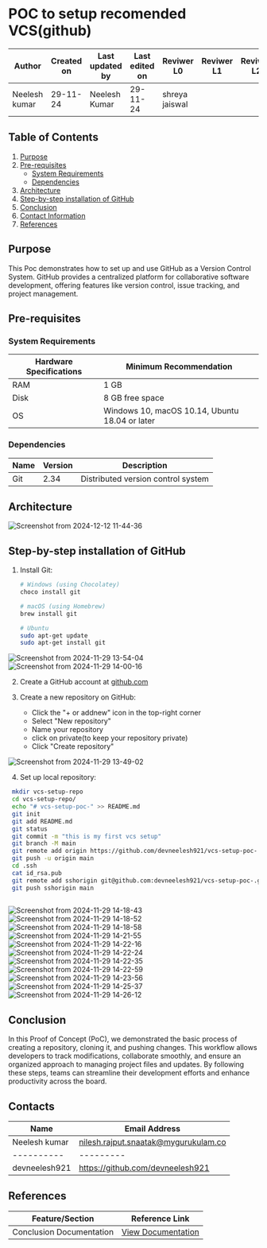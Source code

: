 
# POC to setup recomended VCS(github)

| **Author** | **Created on** | **Last updated by** | **Last edited on** | **Reviwer L0** |**Reviwer L1** |**Reviwer L2** |
|------------|----------------|----------------------|---------------------|---------------|---------------|---------------|
| Neelesh kumar      | 29-11-24      | Neelesh  Kumar             | 29-11-24           |shreya jaiswal  | | |     

## Table of Contents
1. [Purpose](#purpose)
2. [Pre-requisites](#pre-requisites)
   - [System Requirements](#system-requirements)
   - [Dependencies](#dependencies)
3. [Architecture](#architecture)
4. [Step-by-step installation of GitHub](#step-by-step-installation-of-github)
5. [Conclusion](#Conclusion)
6. [Contact Information](#contact-information)
7. [References](#References)


## Purpose
This Poc demonstrates how to set up and use GitHub as a Version Control System. GitHub provides a centralized platform for collaborative software development, offering features like version control, issue tracking, and project management.

## Pre-requisites

### System Requirements

| Hardware Specifications | Minimum Recommendation |
|-------------------------|------------------------|
| RAM                     | 1 GB                   |
| Disk                    | 8 GB free space        |
| OS                      | Windows 10, macOS 10.14, Ubuntu 18.04 or later |

### Dependencies

| Name    | Version | Description |
|---------|---------|-------------|
| Git     | 2.34    | Distributed version control system |


## Architecture
![Screenshot from 2024-12-12 11-44-36](https://github.com/user-attachments/assets/145bc08a-3e22-40d4-ab8b-12b06be04a17)




## Step-by-step installation of GitHub

1. Install Git:
   ```bash
   # Windows (using Chocolatey)
   choco install git

   # macOS (using Homebrew)
   brew install git

   # Ubuntu
   sudo apt-get update
   sudo apt-get install git
   ```
![Screenshot from 2024-11-29 13-54-04](https://github.com/user-attachments/assets/125d6413-ac24-4d1c-9f1c-37138468e095)
![Screenshot from 2024-11-29 14-00-16](https://github.com/user-attachments/assets/fc47ab97-1b46-4b91-84be-7f90ffa08699)


2. Create a GitHub account at [github.com](https://github.com)

3. Create a new repository on GitHub:
   - Click the "+ or addnew" icon in the top-right corner
   - Select "New repository"
   - Name your repository
   - click on private(to keep your repository private)
   - Click "Create repository"
  
   
![Screenshot from 2024-11-29 13-49-02](https://github.com/user-attachments/assets/49646b46-922f-40de-bb01-d06aac917a47)



4. Set up local repository:
```bash
 mkdir vcs-setup-repo
 cd vcs-setup-repo/
 echo "# vcs-setup-poc-" >> README.md
 git init
 git add README.md 
 git status
 git commit -m "this is my first vcs setup"
 git branch -M main
 git remote add origin https://github.com/devneelesh921/vcs-setup-poc-.git
 git push -u origin main
 cd .ssh
 cat id_rsa.pub
 git remote add sshorigin git@github.com:devneelesh921/vcs-setup-poc-.git
 git push sshorigin main
 
```
![Screenshot from 2024-11-29 14-18-43](https://github.com/user-attachments/assets/c8977e0e-68a1-4459-b276-22deb2f4cecc)
![Screenshot from 2024-11-29 14-18-52](https://github.com/user-attachments/assets/3b9d4f66-c610-4dbc-a5de-2ffcc450d874)
![Screenshot from 2024-11-29 14-18-58](https://github.com/user-attachments/assets/96c7a3e2-872f-46f5-9ad9-9943409f2253)
![Screenshot from 2024-11-29 14-21-55](https://github.com/user-attachments/assets/def53c9a-8f3e-4654-8eaa-4c9b47a40d6d)
![Screenshot from 2024-11-29 14-22-16](https://github.com/user-attachments/assets/01ea0678-3b9c-47b4-9e23-baaa8d32cb48)
![Screenshot from 2024-11-29 14-22-24](https://github.com/user-attachments/assets/a6b95bc6-3e7a-4080-8797-ef309bad9b81)
![Screenshot from 2024-11-29 14-22-35](https://github.com/user-attachments/assets/b021eff6-a792-4c24-9bef-3df02c08f4e6)
![Screenshot from 2024-11-29 14-22-59](https://github.com/user-attachments/assets/e7757b2a-5875-4d53-b6a5-bfc3513f42d4)
![Screenshot from 2024-11-29 14-23-56](https://github.com/user-attachments/assets/cbaa5c9f-67e9-4ecc-aa77-9797262bf703)
![Screenshot from 2024-11-29 14-25-37](https://github.com/user-attachments/assets/94508a9f-f6d7-485a-9d06-b665450e60f9)
![Screenshot from 2024-11-29 14-26-12](https://github.com/user-attachments/assets/b0f89fb0-ab02-4843-be4b-f0e59e72a60f)

## Conclusion

In this Proof of Concept (PoC), we demonstrated the basic process of creating a repository, cloning it, and pushing changes. This workflow allows developers to track modifications, collaborate smoothly, and ensure an organized approach to managing project files and updates. By following these steps, teams can streamline their development efforts and enhance productivity across the board.

## Contacts

| Name| Email Address      |
|-----|--------------------------|
| Neelesh kumar | nilesh.rajput.snaatak@mygurukulam.co || GitHub | URL |
|----------|---------|
|  devneelesh921  |  https://github.com/devneelesh921  |

## References

| Feature/Section               | Reference Link                                                                 |
|-------------------------------|-------------------------------------------------------------------------------|
| Conclusion Documentation       | [View Documentation](https://github.com/avengers-p11/Documentation/tree/main/VCS%20Design%20%2B%20POC/Features%20of%20VCS/Conclusion%20doc) |


